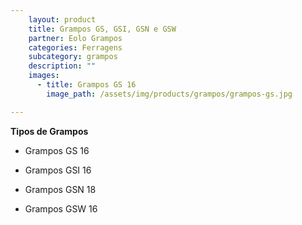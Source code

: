```yaml
---
    layout: product
    title: Grampos GS, GSI, GSN e GSW
    partner: Eolo Grampos
    categories: Ferragens     
    subcategory: grampos
    description: ""
    images: 
      - title: Grampos GS 16
        image_path: /assets/img/products/grampos/grampos-gs.jpg

---
```


**Tipos de Grampos**
* Grampos GS 16
  
* Grampos GSI 16
    
* Grampos GSN 18
  
* Grampos GSW 16

